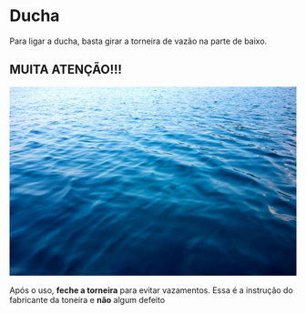 # Ducha

Para ligar a ducha, basta girar a torneira de vazão na parte de baixo.

## MUITA ATENÇÃO!!!

![Vazamento](../../../img/vazamento.jpg)

Após o uso, **feche a torneira** para evitar vazamentos. Essa é a instrução do fabricante da toneira e **não** algum defeito
